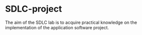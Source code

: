 # SDLC-project
The aim of the SDLC lab is to acquire practical knowledge on the implementation of the application software project.
